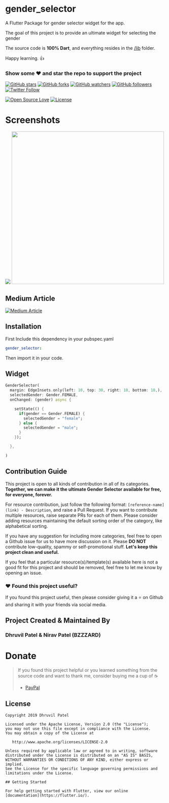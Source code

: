 # gender_selector

A Flutter Package for gender selector widget for the app.

The goal of this project is to provide an ultimate widget for selecting the gender

The source code is **100% Dart**, and everything resides in the [/lib](https://github.com/dhruvil2000/gender_selector_flutter/tree/master/lib) folder.

Happy learning. :+1:

### Show some :heart: and star the repo to support the project

[![GitHub stars](https://img.shields.io/github/stars/dhruvil2000/gender_selector_flutter.svg?style=social&label=Star)](https://github.com/dhruvil2000/gender_selector_flutter) [![GitHub forks](https://img.shields.io/github/forks/dhruvil2000/gender_selector_flutter.svg?style=social&label=Fork)](https://github.com/dhruvil2000/gender_selector_flutter/fork) [![GitHub watchers](https://img.shields.io/github/watchers/dhruvil2000/gender_selector_flutter.svg?style=social&label=Watch)](https://github.com/dhruvil2000/gender_selector_flutter) [![GitHub followers](https://img.shields.io/github/followers/dhruvil2000.svg?style=social&label=Follow)](https://github.com/dhruvil2000/gender_selector_flutter)
[![Twitter Follow](https://img.shields.io/twitter/follow/iamdhruvil.svg?style=social)](https://twitter.com/iamdhruvil)

[![Open Source Love](https://badges.frapsoft.com/os/v1/open-source.svg?v=102)](https://opensource.org/licenses/Apache-2.0)
[![License](https://img.shields.io/badge/license-Apache%202.0-blue.svg)](https://github.com/dhruvil2000/gender_selector_flutter)

# Screenshots

<img src="https://raw.githubusercontent.com/dhruvil2000/gender_selector_flutter/master/screenshots/2.jpg">

<img height="480px" src="https://raw.githubusercontent.com/dhruvil2000/gender_selector_flutter/master/screenshots/1.png">


## Medium Article
[![Medium Article](https://cdn-static-1.medium.com/_/fp/icons/favicon-rebrand-medium.3Y6xpZ-0FSdWDnPM3hSBIA.ico)](https://medium.com/@bzzzardedu/gender-selector-in-the-flutter-app-4fab51d8dfca)



## Installation

First Include this dependency in your pubspec.yaml
```yaml
gender_selector:
```

Then import it in your code.

## Widget

```dart
GenderSelector(
  margin: EdgeInsets.only(left: 10, top: 30, right: 10, bottom: 10,),
  selectedGender: Gender.FEMALE,
  onChanged: (gender) async {

    setState(() {
      if(gender == Gender.FEMALE) {
        selectedGender = "female";
      } else {
        selectedGender = "male";
      }
    });

  },

)
```



## Contribution Guide

This project is open to all kinds of contribution in all of its categories. **Together, we can make it the ultimate Gender Selector available for free, for everyone, forever.**

For resource contribution, just follow the following format: `[reference-name](link) - Description`, and raise a Pull Request. If you want to contribute multiple resources, raise separate PRs for each of them. Please consider adding resources maintaining the default sorting order of the category, like alphabetical sorting.

If you have any suggestion for including more categories, feel free to open a Github issue for us to have more discussion on it. Please **DO NOT** contribute low-quality, spammy or self-promotional stuff. **Let's keep this project clean and useful.**

If you feel that a particular resource(s)/template(s) available here is not a good fit for this project and should be removed, feel free to let me know by opening an issue.

### :heart: Found this project useful?

If you found this project useful, then please consider giving it a :star: on Github and sharing it with your friends via social media.

## Project Created & Maintained By

### Dhruvil Patel & Nirav Patel (BZZZARD)

# Donate

> If you found this project helpful or you learned something from the source code and want to thank me, consider buying me a cup of :coffee:
>
> - [PayPal](https://www.paypal.me/)

## License

```
Copyright 2019 Dhruvil Patel

Licensed under the Apache License, Version 2.0 (the "License");
you may not use this file except in compliance with the License.
You may obtain a copy of the License at

   http://www.apache.org/licenses/LICENSE-2.0

Unless required by applicable law or agreed to in writing, software
distributed under the License is distributed on an "AS IS" BASIS,
WITHOUT WARRANTIES OR CONDITIONS OF ANY KIND, either express or implied.
See the License for the specific language governing permissions and
limitations under the License.

## Getting Started

For help getting started with Flutter, view our online
[documentation](https://flutter.io/).
```